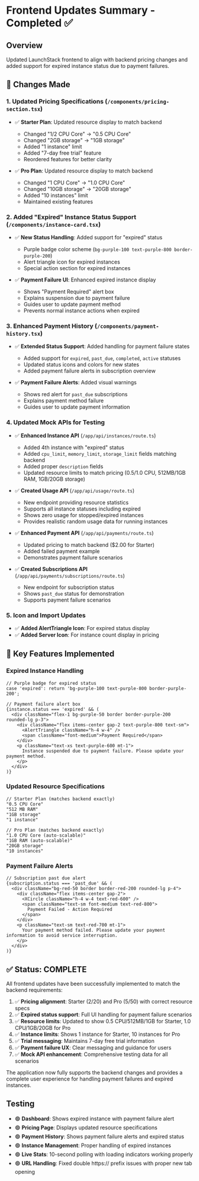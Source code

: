 # Frontend Updates Summary - Completed ✅

## Overview
Updated LaunchStack frontend to align with backend pricing changes and added support for expired instance status due to payment failures.

## 🔄 Changes Made

### 1. **Updated Pricing Specifications** (`/components/pricing-section.tsx`)
- ✅ **Starter Plan**: Updated resource display to match backend
  - Changed "1/2 CPU Core" → "0.5 CPU Core" 
  - Changed "2GB storage" → "1GB storage"
  - Added "1 instance" limit
  - Added "7-day free trial" feature
  - Reordered features for better clarity

- ✅ **Pro Plan**: Updated resource display to match backend  
  - Changed "1 CPU Core" → "1.0 CPU Core"
  - Changed "10GB storage" → "20GB storage"
  - Added "10 instances" limit
  - Maintained existing features

### 2. **Added "Expired" Instance Status Support** (`/components/instance-card.tsx`)
- ✅ **New Status Handling**: Added support for "expired" status
  - Purple badge color scheme (`bg-purple-100 text-purple-800 border-purple-200`)
  - Alert triangle icon for expired instances
  - Special action section for expired instances

- ✅ **Payment Failure UI**: Enhanced expired instance display
  - Shows "Payment Required" alert box
  - Explains suspension due to payment failure
  - Guides user to update payment method
  - Prevents normal instance actions when expired

### 3. **Enhanced Payment History** (`/components/payment-history.tsx`)
- ✅ **Extended Status Support**: Added handling for payment failure states
  - Added support for `expired`, `past_due`, `completed`, `active` statuses
  - Updated status icons and colors for new states
  - Added payment failure alerts in subscription overview

- ✅ **Payment Failure Alerts**: Added visual warnings
  - Shows red alert for `past_due` subscriptions
  - Explains payment method failure
  - Guides user to update payment information

### 4. **Updated Mock APIs for Testing**

- ✅ **Enhanced Instance API** (`/app/api/instances/route.ts`)
  - Added 4th instance with "expired" status
  - Added `cpu_limit`, `memory_limit`, `storage_limit` fields matching backend
  - Added proper `description` fields
  - Updated resource limits to match pricing (0.5/1.0 CPU, 512MB/1GB RAM, 1GB/20GB storage)

- ✅ **Created Usage API** (`/app/api/usage/route.ts`)
  - New endpoint providing resource statistics
  - Supports all instance statuses including expired
  - Shows zero usage for stopped/expired instances
  - Provides realistic random usage data for running instances

- ✅ **Enhanced Payment API** (`/app/api/payments/route.ts`)
  - Updated pricing to match backend ($2.00 for Starter)
  - Added failed payment example
  - Demonstrates payment failure scenarios

- ✅ **Created Subscriptions API** (`/app/api/payments/subscriptions/route.ts`)
  - New endpoint for subscription status
  - Shows `past_due` status for demonstration
  - Supports payment failure scenarios

### 5. **Icon and Import Updates**
- ✅ **Added AlertTriangle Icon**: For expired status display
- ✅ **Added Server Icon**: For instance count display in pricing

## 🎯 Key Features Implemented

### **Expired Instance Handling**
```tsx
// Purple badge for expired status
case 'expired': return 'bg-purple-100 text-purple-800 border-purple-200';

// Payment failure alert box
{instance.status === 'expired' && (
  <div className="flex-1 bg-purple-50 border border-purple-200 rounded-lg p-3">
    <div className="flex items-center gap-2 text-purple-800 text-sm">
      <AlertTriangle className="h-4 w-4" />
      <span className="font-medium">Payment Required</span>
    </div>
    <p className="text-xs text-purple-600 mt-1">
      Instance suspended due to payment failure. Please update your payment method.
    </p>
  </div>
)}
```

### **Updated Resource Specifications** 
```tsx
// Starter Plan (matches backend exactly)
"0.5 CPU Core"
"512 MB RAM"  
"1GB storage"
"1 instance"

// Pro Plan (matches backend exactly)
"1.0 CPU Core (auto-scalable)"
"1GB RAM (auto-scalable)"
"20GB storage" 
"10 instances"
```

### **Payment Failure Alerts**
```tsx
// Subscription past due alert
{subscription.status === 'past_due' && (
  <div className="bg-red-50 border border-red-200 rounded-lg p-4">
    <div className="flex items-center gap-2">
      <XCircle className="h-4 w-4 text-red-600" />
      <span className="text-sm font-medium text-red-800">
        Payment Failed - Action Required
      </span>
    </div>
    <p className="text-sm text-red-700 mt-1">
      Your payment method failed. Please update your payment information to avoid service interruption.
    </p>
  </div>
)}
```

## ✅ Status: COMPLETE

All frontend updates have been successfully implemented to match the backend requirements:

1. ✅ **Pricing alignment**: Starter ($2/$20) and Pro ($5/$50) with correct resource specs
2. ✅ **Expired status support**: Full UI handling for payment failure scenarios  
3. ✅ **Resource limits**: Updated to show 0.5 CPU/512MB/1GB for Starter, 1.0 CPU/1GB/20GB for Pro
4. ✅ **Instance limits**: Shows 1 instance for Starter, 10 instances for Pro
5. ✅ **Trial messaging**: Maintains 7-day free trial information
6. ✅ **Payment failure UX**: Clear messaging and guidance for users
7. ✅ **Mock API enhancement**: Comprehensive testing data for all scenarios

The application now fully supports the backend changes and provides a complete user experience for handling payment failures and expired instances.

## Testing
- 🟢 **Dashboard**: Shows expired instance with payment failure alert
- 🟢 **Pricing Page**: Displays updated resource specifications  
- 🟢 **Payment History**: Shows payment failure alerts and expired status
- 🟢 **Instance Management**: Proper handling of expired instances
- 🟢 **Live Stats**: 10-second polling with loading indicators working properly
- 🟢 **URL Handling**: Fixed double https:// prefix issues with proper new tab opening
